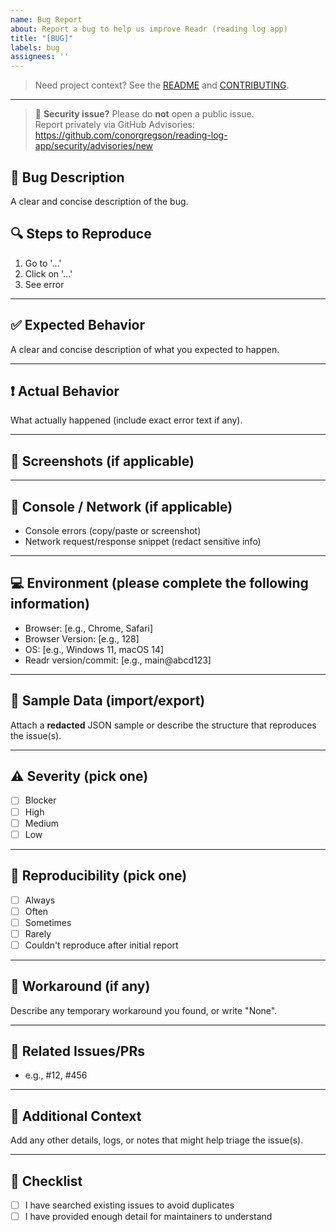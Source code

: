 ```yaml
---
name: Bug Report
about: Report a bug to help us improve Readr (reading log app)
title: "[BUG]"
labels: bug
assignees: ''
---
```


> Need project context? See the [README](../../README.md) and [CONTRIBUTING](../../CONTRIBUTING.md).

---

> 🔐 **Security issue?** Please do **not** open a public issue.  
> Report privately via GitHub Advisories: https://github.com/conorgregson/reading-log-app/security/advisories/new

## 🐛 Bug Description
A clear and concise description of the bug.



## 🔍 Steps to Reproduce
1. Go to '...'
2. Click on '...'
3. See error

---

## ✅ Expected Behavior
A clear and concise description of what you expected to happen.

---

## ❗ Actual Behavior
What actually happened (include exact error text if any). 

---

## 📸 Screenshots (if applicable)

---

## 🧪 Console / Network (if applicable)
- Console errors (copy/paste or screenshot)
- Network request/response snippet (redact sensitive info)

---

## 💻 Environment (please complete the following information)
- Browser: [e.g., Chrome, Safari]
- Browser Version: [e.g., 128]
- OS: [e.g., Windows 11, macOS 14]
- Readr version/commit: [e.g., main@abcd123]

---

## 📄 Sample Data (import/export)
Attach a **redacted** JSON sample or describe the structure that reproduces the issue(s).

---

## ⚠️ Severity (pick one)
- [ ] Blocker
- [ ] High
- [ ] Medium
- [ ] Low

---

## 🔁 Reproducibility (pick one)
- [ ] Always
- [ ] Often
- [ ] Sometimes
- [ ] Rarely
- [ ] Couldn't reproduce after initial report

---

## 🧰 Workaround (if any)
Describe any temporary workaround you found, or write "None".

---

## 🔗 Related Issues/PRs
- e.g., #12, #456

---

## 📝 Additional Context
Add any other details, logs, or notes that might help triage the issue(s).

---

## 🤝 Checklist
- [ ] I have searched existing issues to avoid duplicates  
- [ ] I have provided enough detail for maintainers to understand  